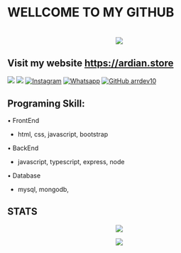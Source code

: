 # WELLCOME TO MY GITHUB

<h1 align="center">
 <a href="https://git.io/typing-svg">
    <img src="https://readme-typing-svg.herokuapp.com?color=%2340A597&size=30&width=800&lines=Hi,+i'm+Ardian.;i'm+a+web+developer;i'm+17+years+old;I'm+From+lombok+-+IDN+🇮🇩">
 </a>
</h1>

## Visit my website https://ardian.store

[<img src="https://img.shields.io/badge/My.Portofolio-green">](portofolio.ardian.store)
[<img src="https://img.shields.io/badge/Email-support@ardian.store-purple">](mailto:support@ardian.store)
<a href="https://www.instagram.com/ardianpermana93" target="_blank"><img src="https://img.shields.io/badge/Instagram-%23E4405F.svg?&style=flat-square&logo=instagram&logoColor=white" alt="Instagram"></a>
<a href="https://wa.me/6287845032372" target="_blank"><img src="https://img.shields.io/badge/Whatsapp-%808080.svg?&style=flat-square&logo=Whatsapp&logoColor=white" alt="Whatsapp"></a>
[![GitHub arrdev10](https://img.shields.io/github/followers/ArrDev10?label=follow&style=social)](https://github.com/ArrDev10)

## Programing Skill:

• FrontEnd

-  html, css, javascript, bootstrap

• BackEnd

-  javascript, typescript, express, node

• Database

-  mysql, mongodb,

## STATS

<p align="center">
  <a href="https://github.com/ArrDev10"><img src="https://github-readme-stats.vercel.app/api/top-langs?username=ArrDev10&theme=tokyonight&layout=donut" /></a>
</p>

 <p align="center">
  <a href="https://github.com/ArrDev10"><img src="https://github-readme-stats.vercel.app/api?username=ArrDev10&theme=tokyonight&show_icons=true" /></a>
</p>
